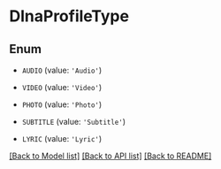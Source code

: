 # DlnaProfileType


## Enum

* `AUDIO` (value: `'Audio'`)

* `VIDEO` (value: `'Video'`)

* `PHOTO` (value: `'Photo'`)

* `SUBTITLE` (value: `'Subtitle'`)

* `LYRIC` (value: `'Lyric'`)

[[Back to Model list]](README.md#documentation-for-models) [[Back to API list]](README.md#documentation-for-api-endpoints) [[Back to README]](README.md)


